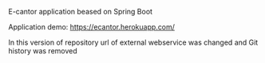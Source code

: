 E-cantor application beased on Spring Boot


Application demo: https://ecantor.herokuapp.com/


In this version of repository url of external webservice was changed and Git history was removed
